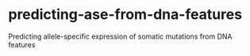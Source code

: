 # predicting-ase-from-dna-features
Predicting allele-specific expression of somatic mutations from DNA features
